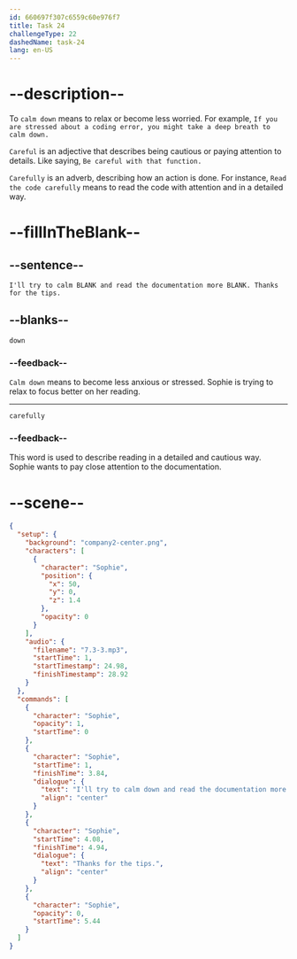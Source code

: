 ```yaml
---
id: 660697f307c6559c60e976f7
title: Task 24
challengeType: 22
dashedName: task-24
lang: en-US
---
```


<!-- (Audio) Sophie: I'll try to calm down and read the documentation more carefully. Thanks for the tips. -->

# --description--

To `calm down` means to relax or become less worried. For example, `If you are stressed about a coding error, you might take a deep breath to calm down.`

`Careful` is an adjective that describes being cautious or paying attention to details. Like saying, `Be careful with that function.`

`Carefully` is an adverb, describing how an action is done. For instance, `Read the code carefully` means to read the code with attention and in a detailed way.

# --fillInTheBlank--

## --sentence--

`I'll try to calm BLANK and read the documentation more BLANK. Thanks for the tips.`

## --blanks--

`down`

### --feedback--

`Calm down` means to become less anxious or stressed. Sophie is trying to relax to focus better on her reading.

---

`carefully`

### --feedback--

This word is used to describe reading in a detailed and cautious way. Sophie wants to pay close attention to the documentation.

# --scene--

```json
{
  "setup": {
    "background": "company2-center.png",
    "characters": [
      {
        "character": "Sophie",
        "position": {
          "x": 50,
          "y": 0,
          "z": 1.4
        },
        "opacity": 0
      }
    ],
    "audio": {
      "filename": "7.3-3.mp3",
      "startTime": 1,
      "startTimestamp": 24.98,
      "finishTimestamp": 28.92
    }
  },
  "commands": [
    {
      "character": "Sophie",
      "opacity": 1,
      "startTime": 0
    },
    {
      "character": "Sophie",
      "startTime": 1,
      "finishTime": 3.84,
      "dialogue": {
        "text": "I'll try to calm down and read the documentation more carefully.",
        "align": "center"
      }
    },
    {
      "character": "Sophie",
      "startTime": 4.08,
      "finishTime": 4.94,
      "dialogue": {
        "text": "Thanks for the tips.",
        "align": "center"
      }
    },
    {
      "character": "Sophie",
      "opacity": 0,
      "startTime": 5.44
    }
  ]
}
```
